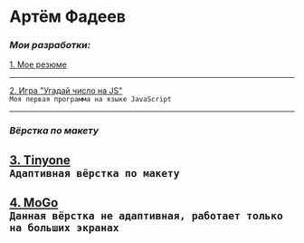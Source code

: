 # Артём Фадеев
### *Мои разработки:*

[1. Мое резюме](https://Portfolio1--artiomfadieiev.repl.co "откроется резюме")  
***
[2. Игра "Угадай число на JS"](http://guessthenumberjs.herokuapp.com/ "начни играть")  
```Моя первая программа на языке JavaScript```
***
### *Вёрстка по макету*
[3. Tinyone](https://artobstrel.github.io/layout-3/ "Tinyone")  
```Адаптивная вёрстка по макету```
---
[4. MoGo](https://artobstrel.github.io/layout-6/ "MoGo")  
```Данная вёрстка не адаптивная, работает только на больших экранах```  
---

